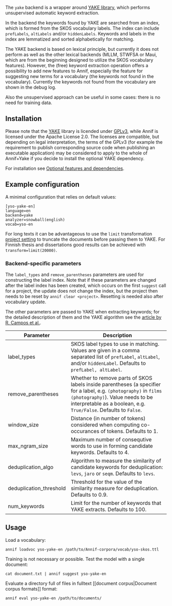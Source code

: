 The `yake` backend is a wrapper around [YAKE library](https://github.com/LIAAD/yake), which performs unsupervised automatic keyword extraction. 

In the backend the keywords found by YAKE are searched from an index, which is formed from the SKOS vocabulary labels. The index can include `prefLabels`, `altLabels` and/or `hiddenLabels`. Keywords and labels in the index are lemmatized and sorted alphabetically for matching.

The YAKE backend is based on lexical principle, but currently it does not perform as well as the other lexical backends (MLLM, STWFSA or Maui, which are from the beginning designed to utilize the SKOS vocabulary features). However, the (free) keyword extraction operation offers a possibility to add new features to Annif, especially the feature for suggesting new terms for a vocabulary (the keywords not found in the vocabulary).
Currently the keywords not found from the vocabulary are shown in the debug log.

Also the unsupervised approach can be useful in some cases: there is no need for training data.

## Installation

Please note that the [YAKE](https://github.com/LIAAD/yake) library is licended
under [GPLv3](https://www.gnu.org/licenses/gpl-3.0.txt), while Annif is
licensed under the Apache License 2.0. The licenses are compatible, but
depending on legal interpretation, the terms of the GPLv3 (for example the
requirement to publish corresponding source code when publishing an executable
application) may be considered to apply to the whole of Annif+Yake if you
decide to install the optional YAKE dependency.

For installation see [Optional features and dependencies](https://github.com/NatLibFi/Annif/wiki/Optional-features-and-dependencies).

## Example configuration

A minimal configuration that relies on default values:

```
[yso-yake-en]
language=en
backend=yake
analyzer=snowball(english)
vocab=yso-en
```

For long texts it can be advantageous to use the `limit` transformation [project setting](https://github.com/NatLibFi/Annif/wiki/Project-configuration) to truncate the documents before passing them to YAKE. For Finnish thesis and dissertations good results can be achieved with `transform=limit(20000)`.

### Backend-specific parameters

The `label_types` and `remove_parentheses` parameters are used for constructing the label index.
Note that if these parameters are changed after the label index has been created, which occurs on the first `suggest` call for a project, the update does not change the index, but the project then needs to be reset by `annif clear <project>`.
Resetting is needed also after vocabulary update.

The other parameters are passed to YAKE when extracting keywords; for the detailed description of them and the YAKE algorithm see the [article by R. Campos et al.](https://www.sciencedirect.com/science/article/abs/pii/S0020025519308588?via%3Dihub).

Parameter |  Description
-------- | --------------------------------------------------
label_types | SKOS label types to use in matching. Values are given in a comma separated list of `prefLabel`, `altLabel`, and/or `hiddenLabel`. Defaults to `prefLabel, altLabel`.
remove_parentheses | Whether to remove parts of SKOS labels inside parentheses (a specifier for a label, e.g. `(photography)` in `films (photography)`). Value needs to be interpretable as a boolean, e.g. `True/False`. Defaults to `False`.
window_size | Distance (in number of tokens) considered when computing co-occurances of tokens. Defaults to 1.
max_ngram_size | Maximum number of consequtive words to use in forming candidate keywords. Defaults to 4.
deduplication_algo | Algorithm to measure the similarity of candidate keywords for deduplication: `levs`, `jaro` or `seqm`. Defaults to `levs`.
deduplication_threshold | Threshold for the value of the similarity measure for deduplication. Defaults to 0.9.
num_keywords | Limit for the number of keywords that YAKE extracts. Defaults to 100.

## Usage

Load a vocabulary:

    annif loadvoc yso-yake-en /path/to/Annif-corpora/vocab/yso-skos.ttl

Training is not necessary or possible. Test the model with a single document:

    cat document.txt | annif suggest yso-yake-en

Evaluate a directory full of files in fulltext [[document corpus|Document corpus formats]] format:

    annif eval yso-yake-en /path/to/documents/